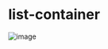 # list-container

![image](https://user-images.githubusercontent.com/77940279/126068926-1fc72927-a59e-46f0-85ef-7b8516f8f6b7.png)
